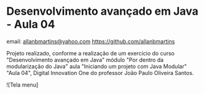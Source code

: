 # Desenvolvimento avançado em Java - Aula 04

email: allanbmartins@yahoo.com
https://github.com/allanbmartins

Projeto realizado, conforme a realização de um exercício do curso "Desenvolvimento avançado em Java" módulo "Por dentro da modularização do Java" aula "Iniciando um projeto com Java Modular" "Aula 04", Digital Innovation One do professor João Paulo Oliveira Santos.


![Tela menu]